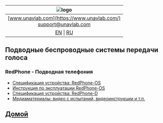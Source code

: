 | ![logo](https://ucnl.github.io/documentation/sm_logo.png) |
| :---: |
| [www.unavlab.com](https://www.unavlab.com/) <br/> [support@unavlab.com](mailto:support@unavlab.com) |
| [EN](underwater_wireless_voice_systems_en.md) \| [RU](underwater_wireless_voice_systems_ru.md) |

## Подводные беспроводные системы передачи голоса
### RedPhone - Подводная телефония
* [Спецификация устройства: RedPhone-OS](/documentation/RU/RedPhone/RedPhone_OS_Specification_ru.md)
* [Инструкция по эксплуатации RedPhone-OS](/documentation/RU/RedPhone/RedPhone_OS_Users_manual_ru.md)
* [Спецификация устройства: RedPhone-D](/documentation/RU/RedPhone/RedPhone_Specification_ru.md)  
* [Медиаматериалы: видео c испытаний, видеоинструкции и т.п.](/documentation/RU/RedPhone/media.md)

## [Домой](README_RU.md)

